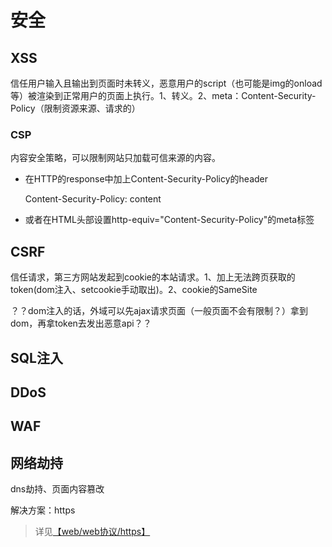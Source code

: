 # 安全

## XSS
信任用户输入且输出到页面时未转义，恶意用户的script（也可能是img的onload等）被渲染到正常用户的页面上执行。1、转义。2、meta：Content-Security-Policy（限制资源来源、请求的）

### CSP

内容安全策略，可以限制网站只加载可信来源的内容。


- 在HTTP的response中加上Content-Security-Policy的header


    Content-Security-Policy: content


- 或者在HTML头部设置http-equiv="Content-Security-Policy"的meta标签


    <meta http-equiv="Content-Security-Policy" content=""/>


## CSRF
信任请求，第三方网站发起到cookie的本站请求。1、加上无法跨页获取的token(dom注入、setcookie手动取出)。2、cookie的SameSite

？？dom注入的话，外域可以先ajax请求页面（一般页面不会有限制？）拿到dom，再拿token去发出恶意api？？

## SQL注入

## DDoS

## WAF

## 网络劫持

dns劫持、页面内容篡改

解决方案：https

> 详见[【web/web协议/https】](/web/protocol?id=https)

